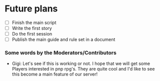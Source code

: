 # Future plans

- [ ] Finish the main script
- [ ] Write the first story
- [ ] Do the first session
- [ ] Publish the main guide and rule set in a document

### Some words by the Moderators/Contributors

- Gigi: Let's see if this is working or not. I hope that we will get some Players interested in pnp rpg's. They are quite cool and I'd like to see this become a main feature of our server!
